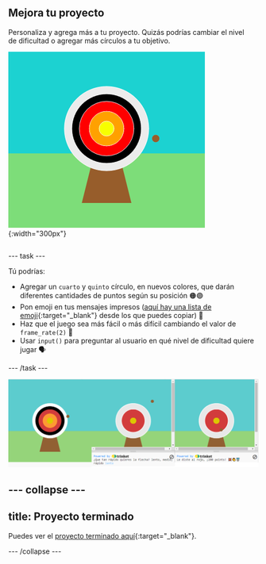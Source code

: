 ## Mejora tu proyecto

<div style="display: flex; flex-wrap: wrap">
<div style="flex-basis: 200px; flex-grow: 1; margin-right: 15px;">
Personaliza y agrega más a tu proyecto. Quizás podrías cambiar el nivel de dificultad o agregar más círculos a tu objetivo.
</div>
<div>

![El área de salida muestra un objetivo con cinco círculos.](images/five_circles.png){:width="300px"}

</div>
</div>

--- task ---

Tú podrías:

+ Agregar un `cuarto` y `quinto` círculo, en nuevos colores, que darán diferentes cantidades de puntos según su posición 🟠🟣
+ Pon emoji en tus mensajes impresos ([aquí hay una lista de emoji](https://unicode.org/emoji/charts/full-emoji-list.html){:target="_blank"} desde los que puedes copiar) 🎯
+ Haz que el juego sea más fácil o más difícil cambiando el valor de `frame_rate(2)` 💨
+ Usar `input()` para preguntar al usuario en qué nivel de dificultad quiere jugar 🗣️

--- /task ---

![Ideas de proyectos mejorados: uno con cinco círculos, uno con una pregunta de entrada de dificultad, uno con emoji en el mensaje de puntos.](images/upgrade-ideas.png)

--- collapse ---
---
title: Proyecto terminado
---

Puedes ver el [proyecto terminado aquí](https://editor.raspberrypi.org/en/projects/target-practice-solution){:target="_blank"}.

--- /collapse ---
